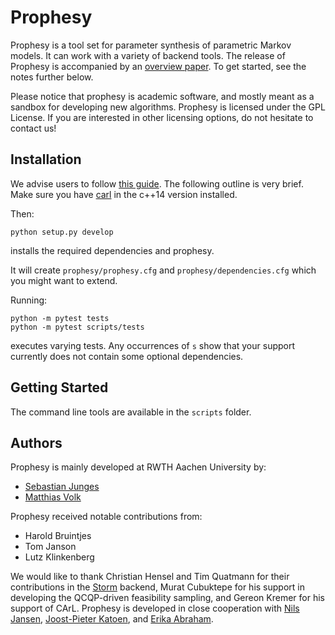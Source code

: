 Prophesy
========

Prophesy is a tool set for parameter synthesis of parametric Markov models.
It can work with a variety of backend tools.
The release of Prophesy is accompanied by an [overview paper](https://arxiv.org/pdf/1903.07993.pdf).
To get started, see the notes further below.

Please notice that prophesy is academic software, and mostly meant as a sandbox for developing new algorithms.
Prophesy is licensed under the GPL License. If you are interested in other licensing options, do not hesitate to contact us!

Installation
------------

We advise users to follow [this guide](https://moves-rwth.github.io/prophesy/installation.html). The following outline is very brief.
Make sure you have [carl](http://smtrat.github.io/carl/) in the c++14 version installed.
 
 Then:

    python setup.py develop 
    
 installs the required dependencies and prophesy.
    
 It will create `prophesy/prophesy.cfg` and `prophesy/dependencies.cfg` which you might want to extend.
  
 Running:
  
    python -m pytest tests
    python -m pytest scripts/tests
    
 executes varying tests. Any occurrences of `s` show that your support currently does not contain some optional dependencies.
 
 
Getting Started
---------------

The command line tools are available in the `scripts` folder.

Authors
-------

Prophesy is mainly developed at RWTH Aachen University by:

- [Sebastian Junges](https://moves.rwth-aachen.de/people/sebastian-junges/)
- [Matthias Volk](https://moves.rwth-aachen.de/people/volk/)

Prophesy received notable contributions from:

- Harold Bruintjes
- Tom Janson
- Lutz Klinkenberg

We would like to thank Christian Hensel and Tim Quatmann for their contributions in the [Storm](https://www.stormchecker.org) backend, 
Murat Cubuktepe for his support in developing the QCQP-driven feasibility sampling,
and Gereon Kremer for his support of CArL.
Prophesy is developed in close cooperation with [Nils Jansen](http://nilsjansen.org), [Joost-Pieter Katoen](http://www-i2.informatik.rwth-aachen.de/~katoen/), and [Erika Abraham](https://ths.rwth-aachen.de/people/erika-abraham/).
